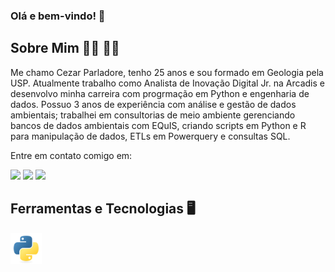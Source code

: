### Olá e bem-vindo! 👋

## Sobre Mim 🧍‍♂️ 🏳️‍🌈
Me chamo Cezar Parladore, tenho 25 anos e sou formado em Geologia pela USP.
Atualmente trabalho como Analista de Inovação Digital Jr. na Arcadis e desenvolvo minha carreira com
progrmação em Python e engenharia de dados.
Possuo 3 anos de experiência com análise e gestão de dados ambientais; trabalhei em consultorias de meio ambiente gerenciando bancos de dados ambientais com EQuIS, criando scripts em Python e R para manipulação de dados, ETLs em Powerquery e consultas SQL.

Entre em contato comigo em:

<div>
<a href="https://instagram.com/cezareilparladore" target="_blank"><img src="https://img.shields.io/badge/-Instagram-%23E4405F?style=for-the-badge&logo=instagram&logoColor=white" target="_blank"></a>
<a href = "mailto:cezar.parladore@alumni.usp.br"><img src="https://img.shields.io/badge/Gmail-D14836?style=for-the-badge&logo=gmail&logoColor=white" target="_blank"></a>
<a href="https://www.linkedin.com/in/cezar-parladore" target="_blank"><img src="https://img.shields.io/badge/-LinkedIn-%230077B5?style=for-the-badge&logo=linkedin&logoColor=white" target="_blank"></a>
</div>

## Ferramentas e Tecnologias 🖥️

<img src="img/python-original.svg" height=50 width=50/>
